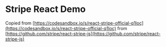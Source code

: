 # Stripe React Demo

Copied from [https://codesandbox.io/s/react-stripe-official-q1loc](https://codesandbox.io/s/react-stripe-official-q1loc) from [https://github.com/stripe/react-stripe-js](https://github.com/stripe/react-stripe-js)

